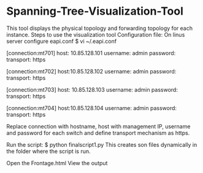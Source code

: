 # Spanning-Tree-Visualization-Tool
This tool displays the physical topology and forwarding topology for each instance.
Steps to use the visualization tool 
Configuration file:
On linus server configure eapi.conf
$ vi ~/.eapi.conf

[connection:mt701]
host: 10.85.128.101
username: admin
password:
transport: https

[connection:mt702]
host:10.85.128.102
username: admin
password:
transport: https

[connection:mt703]
host: 10.85.128.103
username: admin
password:
transport: https

[connection:mt704]
host:10.85.128.104
username: admin
password:
transport: https

Replace connection with hostname, host with management IP, username and
password for each switch and define transport mechanism as https.

Run the script:
$ python finalscript1.py 
This creates son files dynamically in the folder where the script is run. 

Open the Frontage.html
View the output 
